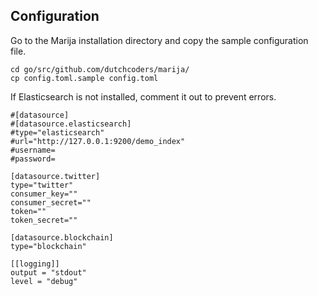 ## Configuration
Go to the Marija installation directory and copy the sample configuration file.
``` 
cd go/src/github.com/dutchcoders/marija/
cp config.toml.sample config.toml 
```
If Elasticsearch is not installed, comment it out to prevent errors.
```
#[datasource]
#[datasource.elasticsearch]
#type="elasticsearch"
#url="http://127.0.0.1:9200/demo_index"
#username=
#password=

[datasource.twitter]
type="twitter"
consumer_key=""
consumer_secret=""
token=""
token_secret=""

[datasource.blockchain]
type="blockchain"

[[logging]]
output = "stdout"
level = "debug"
```